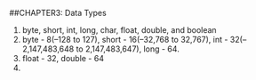 ##CHAPTER3: Data Types

1. byte, short, int, long, char, float, double, and boolean
2. byte - 8(–128 to 127), short - 16(–32,768 to 32,767), int - 32(–2,147,483,648 to 2,147,483,647), long - 64.
3. float - 32, double - 64
4. 
